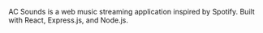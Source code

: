 AC Sounds is a web music streaming application inspired by Spotify. Built with React, Express.js, and Node.js.
